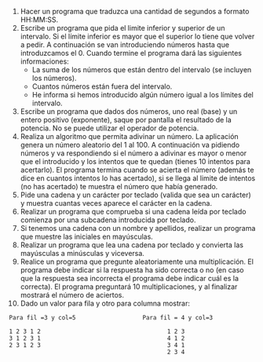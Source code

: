 1. Hacer un programa que traduzca una cantidad de segundos a formato HH:MM:SS. 
2. Escribe un programa que pida el limite inferior y superior de un intervalo. Si el límite inferior es mayor que el superior lo tiene que volver a pedir. A continuación se van introduciendo números hasta que introduzcamos el 0. Cuando termine el programa dará las siguientes informaciones: 
	- La suma de los números que están dentro del intervalo (se incluyen los números).
	- Cuantos números están fuera del intervalo.
	- He informa si hemos introducido algún número igual a los límites del intervalo. 
3. Escribe un programa que dados dos números, uno real (base) y un entero positivo (exponente), saque por pantalla el resultado de la potencia. No se puede utilizar el operador de potencia. 
4. Realiza un algoritmo que permita adivinar un número. La aplicación genera un número aleatorio del 1 al 100. A continuación va pidiendo números y va respondiendo si el número a adivinar es mayor o menor que el introducido y los intentos que te quedan (tienes 10 intentos para acertarlo). El programa termina cuando se acierta el número (además te dice en cuantos intentos lo has acertado), si se llega al limite de intentos (no has acertado) te muestra el número que había generado. 
5. Pide una cadena y un carácter por teclado (valida que sea un carácter) y muestra cuantas veces aparece el carácter en la cadena.
6. Realizar un programa que comprueba si una cadena leída por teclado comienza por una subcadena introducida por teclado. 
7. Si tenemos una cadena con un nombre y apellidos, realizar un programa que muestre las iniciales en mayúsculas. 
8. Realizar un programa que lea una cadena por teclado y convierta las mayúsculas a minúsculas y viceversa. 
9. Realice un programa que pregunte aleatoriamente una multiplicación. El programa debe indicar si la respuesta ha sido correcta o no (en caso que la respuesta sea incorrecta el programa debe indicar cuál es la correcta). El programa preguntará 10 multiplicaciones, y al finalizar mostrará el número de aciertos. 
10. Dado un valor para fila y otro para columna mostrar: 

```
Para fil =3 y col=5                   Para fil = 4 y col=3

1 2 3 1 2                                    1 2 3 
3 1 2 3 1                                    4 1 2 
2 3 1 2 3                                    3 4 1 
                                             2 3 4
```